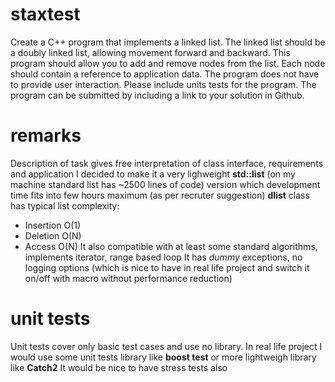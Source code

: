 # staxtest

Create a C++ program that implements a linked list. The linked list should be a doubly linked list, allowing movement forward and backward. This program should allow you to add and remove nodes from the list. Each node should contain a reference to application data. The program does not have to provide user interaction. Please include units tests for the program. The program can be submitted by including a link to your solution in Github.

# remarks
Description of task gives free interpretation of class interface, requirements and application
I decided to make it a very lighweight **std::list** (on my machine standard list has ~2500 lines of code) version which
development time fits into few hours maximum (as per recruter suggestion)
**dlist** class has typical list complexity:
* Insertion O(1)
* Deletion O(N)
* Access O(N)
It also compatible with at least some standard algorithms, implements iterator, range based loop
It has *dummy* exceptions, no logging options (which is nice to have in real life project and switch it on/off with macro without performance reduction)

# unit tests
Unit tests cover only basic test cases and use no library. In real life project I would use some unit tests library like **boost test** or more lightweigh library like **Catch2**
It would be nice to have stress tests also